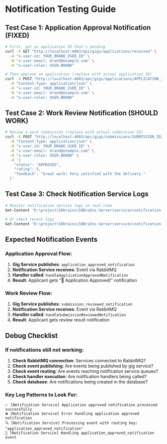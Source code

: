 # Notification Testing Guide

## Test Case 1: Application Approval Notification (FIXED)
```bash
# First, get an application ID that's pending
curl -X GET "http://localhost:4003/api/gigs/applications/received" \
  -H "x-user-id: YOUR_BRAND_USER_ID" \
  -H "x-user-email: brand@example.com" \
  -H "x-user-roles: USER,BRAND"

# Then approve an application (replace with actual application ID)
curl -X POST "http://localhost:4003/api/gigs/applications/APPLICATION_ID/approve" \
  -H "Content-Type: application/json" \
  -H "x-user-id: YOUR_BRAND_USER_ID" \
  -H "x-user-email: brand@example.com" \
  -H "x-user-roles: USER,BRAND"
```

## Test Case 2: Work Review Notification (SHOULD WORK)
```bash
# Review a work submission (replace with actual submission ID)
curl -X POST "http://localhost:4003/api/gigs/submissions/SUBMISSION_ID/review" \
  -H "Content-Type: application/json" \
  -H "x-user-id: YOUR_BRAND_USER_ID" \
  -H "x-user-email: brand@example.com" \
  -H "x-user-roles: USER,BRAND" \
  -d '{
    "status": "APPROVED",
    "rating": 5,
    "feedback": "Great work! Very satisfied with the delivery."
  }'
```

## Test Case 3: Check Notification Service Logs
```bash
# Monitor notification service logs in real-time
Get-Content "D:\project\50brains\50BraIns-Server\services\notification-service\logs\combined4.log" -Wait -Tail 20

# Or check recent logs
Get-Content "D:\project\50brains\50BraIns-Server\services\notification-service\logs\combined4.log" | Select-Object -Last 50
```

## Expected Notification Events

### Application Approval Flow:
1. **Gig Service publishes**: `application_approved_notification`
2. **Notification Service receives**: Event via RabbitMQ
3. **Handler called**: `handleApplicationApprovedNotification`
4. **Result**: Applicant gets "🎉 Application Approved!" notification

### Work Review Flow:
1. **Gig Service publishes**: `submission_reviewed_notification`
2. **Notification Service receives**: Event via RabbitMQ  
3. **Handler called**: `handleSubmissionReviewedNotification`
4. **Result**: Applicant gets review result notification

## Debug Checklist

### If notifications still not working:
1. **Check RabbitMQ connection**: Services connected to RabbitMQ?
2. **Check event publishing**: Are events being published by gig service?
3. **Check event routing**: Are events reaching notification service queues?
4. **Check handler execution**: Are notification handlers being called?
5. **Check database**: Are notifications being created in the database?

### Key Log Patterns to Look For:
```
✅ [Notification Service] Application approved notification processed successfully
❌ [Notification Service] Error handling application approved notification
🔍 [Notification Service] Processing event with routing key: "application_approved_notification"
📨 [Notification Service] Handling application_approved_notification event
```